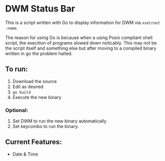 # DWM Status Bar
This is a script written with Go to display information for DWM via `xsetroot -name`.

The reason for using Go is because when a using Posix compliant shell script, 
the execition of programs slowed down noticably.
This may not be the script itself and something else but after moving to a 
compiled binary written in go the problem halted.

## To run:
1. Download the source
1. Edit as desired
1. `go build`
2. Execute the new binary

### Optional:
1. Set DWM to run the new binary automatically.
2. Set keycombo to run the binary.

## Current Features:
- Date & Time